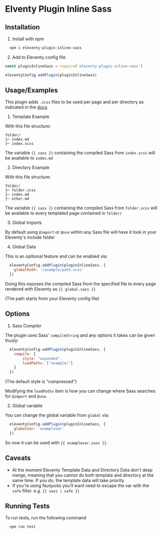 # Elventy Plugin Inline Sass

## Installation

1) Install with npm

```bash
  npm i eleventy-plugin-inline-sass
```

2) Add to Eleventy config file

```js
const pluginInlineSass = require('eleventy-plugin-inline-sass')

eleventyConfig.addPlugin(pluginInlineSass)
```
## Usage/Examples

This plugin adds `.scss` files to be used per page and per directory as indicated in the [docs](https://www.11ty.dev/docs/data-template-dir/).

1) Template Example

With this file structure:

```
folder/
├─ index.md
├─ index.scss
```

The variable `{{ sass }}` containing the compiled Sass from `index.scss` will be available to `index.md`

2) Directory Example

With this file structure:

```
folder/
├─ folder.scss
├─ index.md
├─ other.md
```

The variable `{{ sass }}` containing the compiled Sass from `folder.scss` will be available to every templated page contained in `folder/`

3) Global Imports

By default using `@import` or `@use` within any Sass file will have it look in your Eleventy's include folder 

4) Global Data

This is an opitional feature and can be enabled via:

```js
  eleventyConfig.addPlugin(pluginInlineSass, {
    globalPath: '/example/path.scss'
  })
```

Doing this exposes the compiled Sass from the specified file to every page rendered with Eleventy as `{{ global.sass }}`

(The path starts from your Eleventy config file)

## Options

1) Sass Compiler

The plugin uses Sass' `compileString` and any options it takes can be given thusly:

```js
  eleventyConfig.addPlugin(pluginInlineSass, {
    compile: {
        style: "expanded",
        loadPaths: ['example/']
    }
  })
```

(The default style is "compressed")

Modifying the `loadPaths` item is how you can change where Sass searches for `@import` and `@use`.

2) Global variable

You can change the global variable from `global` via:

```js
  eleventyConfig.addPlugin(pluginInlineSass, {
    globalVar: 'examplevar'
  })
```

So now it can be used with `{{ examplevar.sass }}`.

## Caveats

- At the moment Eleventy Template Data and Directory Data don't deep merge, meaning that you cannot do both template and directory at the same time. If you do, the template data will take priority.
- If you're using Nunjucks you'll want need to escape the var with the `safe` filter. e.g. `{{ sass | safe }}`

## Running Tests

To run tests, run the following command

```bash
  npm run test
```